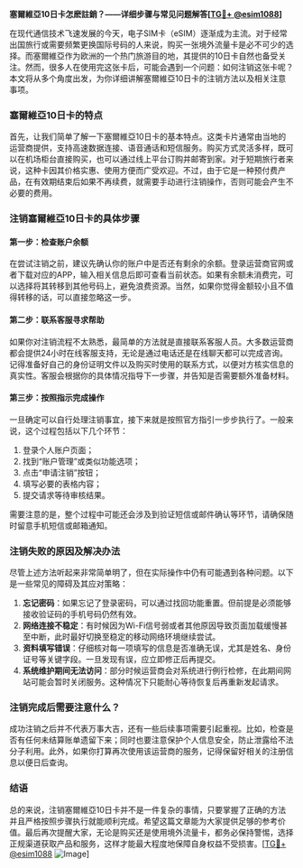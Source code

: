 **塞爾維亞10日卡怎麽註銷？——详细步骤与常见问题解答[[TG💪+ @esim1088](https://t.me/s/esim1088)]**

在现代通信技术飞速发展的今天，电子SIM卡（eSIM）逐渐成为主流。对于经常出国旅行或需要频繁更换国际号码的人来说，购买一张境外流量卡是必不可少的选择。而塞爾維亞作为欧洲的一个热门旅游目的地，其提供的10日卡自然也备受关注。然而，很多人在使用完这张卡后，可能会遇到一个问题：如何注销这张卡呢？本文将从多个角度出发，为你详细讲解塞爾維亞10日卡的注销方法以及相关注意事项。

### 塞爾維亞10日卡的特点

首先，让我们简单了解一下塞爾維亞10日卡的基本特点。这类卡片通常由当地的运营商提供，支持高速数据连接、语音通话和短信服务。购买方式灵活多样，既可以在机场柜台直接购买，也可以通过线上平台订购并邮寄到家。对于短期旅行者来说，这种卡因其价格实惠、使用方便而广受欢迎。不过，由于它是一种预付费产品，在有效期结束后如果不再续费，就需要手动进行注销操作，否则可能会产生不必要的费用。

### 注销塞爾維亞10日卡的具体步骤

#### 第一步：检查账户余额
在尝试注销之前，建议先确认你的账户中是否还有剩余的余额。登录运营商官网或者下载对应的APP，输入相关信息后即可查看当前状态。如果有余额未消费完，可以选择将其转移到其他号码上，避免浪费资源。当然，如果你觉得金额较小且不值得转移的话，可以直接忽略这一步。

#### 第二步：联系客服寻求帮助
如果你对注销流程不太熟悉，最简单的方法就是直接联系客服人员。大多数运营商都会提供24小时在线客服支持，无论是通过电话还是在线聊天都可以完成咨询。记得准备好自己的身份证明文件以及购买时使用的联系方式，以便对方核实信息的真实性。客服会根据你的具体情况指导下一步骤，并告知是否需要额外准备材料。

#### 第三步：按照指示完成操作
一旦确定可以自行处理注销事宜，接下来就是按照官方指引一步步执行了。一般来说，这个过程包括以下几个环节：
1. 登录个人账户页面；
2. 找到“账户管理”或类似功能选项；
3. 点击“申请注销”按钮；
4. 填写必要的表格内容；
5. 提交请求等待审核结果。

需要注意的是，整个过程中可能还会涉及到验证短信或邮件确认等环节，请确保随时留意手机短信或邮箱通知。

### 注销失败的原因及解决办法

尽管上述方法听起来非常简单明了，但在实际操作中仍有可能遇到各种问题。以下是一些常见的障碍及其应对策略：

1. **忘记密码**：如果忘记了登录密码，可以通过找回功能重置。但前提是必须能够接收验证码的手机号码仍然有效。
2. **网络连接不稳定**：有时候因为Wi-Fi信号弱或者其他原因导致页面加载缓慢甚至中断，此时最好切换至稳定的移动网络环境继续尝试。
3. **资料填写错误**：仔细核对每一项填写的信息是否准确无误，尤其是姓名、身份证号等关键字段。一旦发现有误，应立即修正后再提交。
4. **系统维护期间无法访问**：部分时候运营商会对系统进行例行检修，在此期间网站可能会暂时关闭服务。这种情况下只能耐心等待恢复后再重新发起请求。

### 注销完成后需要注意什么？

成功注销之后并不代表万事大吉，还有一些后续事项需要引起重视。比如，检查是否有任何未结算账单遗留下来；同时也要注意保护个人信息安全，防止泄露给不法分子利用。此外，如果你打算再次使用该运营商的服务，记得保留好相关的注册信息以便日后查询。

### 结语

总的来说，注销塞爾維亞10日卡并不是一件复杂的事情，只要掌握了正确的方法并且严格按照步骤执行就能顺利完成。希望这篇文章能为大家提供足够的参考价值。最后再次提醒大家，无论是购买还是使用境外流量卡，都务必保持警惕，选择正规渠道获取产品和服务，这样才能最大程度地保障自身权益不受损害。[[TG💪+ @esim1088](https://t.me/s/esim1088) ![Image](https://i.postimg.cc/4NQfJmqS/Snipaste-2025-05-13-00-14-12.png)]